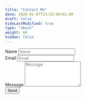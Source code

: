 ```yaml
---
title: "Contact Me"
date: 2020-01-07T23:53:00+01:00
draft: false
hideLastModified: true
type: "about"
weight: 60
hidden: false
---
```



<form name="contact" method="POST" action="https://formspree.io/f/xvodaalj">
  <div class="columns">
    <div class="column is-6">
      <label class="label" for="inputName">Name</label>
      <input type="text" name="name" class="input" id="inputName" placeholder="Name" required="">
    </div>
  </div>

  <div class="columns">
    <div class="column is-6">
      <label class="label" for="inputEmail">Email</label>
      <input type="email" name="email" class="input" id="inputEmail" placeholder="Email" required="">
    </div>
  </div>

  <div class="columns">
    <div class="column is-6">
      <label class="label" for="inputMessage">Message</label>
        <textarea name="message" class="textarea" id="inputMessage" rows="5" placeholder="Message" required=""></textarea>
    </div>
  </div>
        <button type="submit" class="button is-link">Send</button>
      </form>





